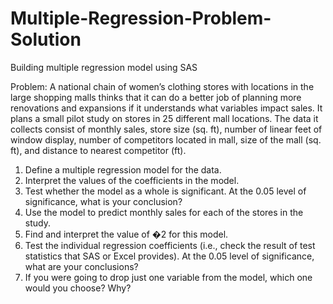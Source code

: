 # Multiple-Regression-Problem-Solution
Building multiple regression model using SAS

Problem: A national chain of women’s clothing stores with locations in the large shopping malls
thinks that it can do a better job of planning more renovations and expansions if it
understands what variables impact sales. It plans a small pilot study on stores in 25
different mall locations. The data it collects consist of monthly sales, store size (sq. ft),
number of linear feet of window display, number of competitors located in mall, size of
the mall (sq. ft), and distance to nearest competitor (ft).
1. Define a multiple regression model for the data. 
2. Interpret the values of the coefficients in the model. 
3. Test whether the model as a whole is significant. At the 0.05 level of significance,
what is your conclusion? 
4. Use the model to predict monthly sales for each of the stores in the study. 
5. Find and interpret the value of �2 for this model. 
6. Test the individual regression coefficients (i.e., check the result of test statistics
that SAS or Excel provides). At the 0.05 level of significance, what are your
conclusions? 
7. If you were going to drop just one variable from the model, which one would you
choose? Why?
